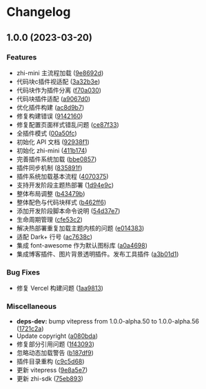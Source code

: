 # Changelog

## 1.0.0 (2023-03-20)


### Features

* zhi-mini 主流程加载 ([9e8692d](https://github.com/terwer/zhi-mini/commit/9e8692dea84a54c52456c9315a93161b05d2c208))
* 代码块c插件视适配 ([3a32b3e](https://github.com/terwer/zhi-mini/commit/3a32b3e8688fea014aa08959bf42bad1a965793c))
* 代码块作为插件分离 ([f70a030](https://github.com/terwer/zhi-mini/commit/f70a030478f357fd0fbe5a23786d1ec538cf9717))
* 代码块插件适配 ([a9067d0](https://github.com/terwer/zhi-mini/commit/a9067d0875d6041eee68e4617f683e6cd7a9201e))
* 优化插件构建 ([ac8d9b7](https://github.com/terwer/zhi-mini/commit/ac8d9b7b61c16073c0a479d4e952b96805034c30))
* 修复构建错误 ([9142160](https://github.com/terwer/zhi-mini/commit/91421608145acf252ec308a358d7d3e79b6d0fc1))
* 修复配置页面样式错乱问题 ([ce87f33](https://github.com/terwer/zhi-mini/commit/ce87f336dd79c9fb21fcd6060ceaa510a6e4d806))
* 全插件模式 ([00a50fc](https://github.com/terwer/zhi-mini/commit/00a50fc947db818dd006f000c51afa6bdf8fcbc1))
* 初始化 API 文档 ([92938f1](https://github.com/terwer/zhi-mini/commit/92938f1f65c374377ad7454e928c68ac262bedc3))
* 初始化 zhi-mini ([411b174](https://github.com/terwer/zhi-mini/commit/411b17457f9b02a050f5dfc47771627a264711e5))
* 完善插件系统加载 ([bbe0857](https://github.com/terwer/zhi-mini/commit/bbe08573929cecc98b3bc7b8cdc073b239af3d6f))
* 插件同步机制 ([835891f](https://github.com/terwer/zhi-mini/commit/835891f64e6ba8a3440229b26c70f12bf04e2647))
* 插件系统加载基本流程 ([4070375](https://github.com/terwer/zhi-mini/commit/4070375946d97eae98f560cb491e0e4e741ac003))
* 支持开发阶段主题热部署 ([1d94e9c](https://github.com/terwer/zhi-mini/commit/1d94e9ca5596a5ee1af8dfbea2ee4f5c7a699870))
* 整体布局调整 ([b43479b](https://github.com/terwer/zhi-mini/commit/b43479bf4b89cefcf9d1608bc2c09bef46122814))
* 整体配色与代码块样式 ([b462ff6](https://github.com/terwer/zhi-mini/commit/b462ff6bafaece1c43d453f4988c73d4fffa44fb))
* 添加开发阶段脚本命令说明 ([54d37e7](https://github.com/terwer/zhi-mini/commit/54d37e7868ba934b54e6b7870cf9f6fc9a7204c8))
* 生命周期管理 ([cfe53c2](https://github.com/terwer/zhi-mini/commit/cfe53c2adf65efae1eac4faaae41036b85c6490d))
* 解决热部署重复加载主题内核的问题 ([e014383](https://github.com/terwer/zhi-mini/commit/e0143833e9487b860d38ef1d89376a44c5a42e4c))
* 适配 Dark+ 行号 ([ac7638c](https://github.com/terwer/zhi-mini/commit/ac7638c59f14def4c417b154b86c761fa10ba5aa))
* 集成 font-awesome 作为默认图标库 ([a0a4698](https://github.com/terwer/zhi-mini/commit/a0a46981659b3240ffb98387c630ff1da338cab9))
* 集成博客插件、图片背景透明插件。发布工具插件 ([a3b01d1](https://github.com/terwer/zhi-mini/commit/a3b01d1e3f6a3c9777572d7e30749530ebce4a55))


### Bug Fixes

* 修复 Vercel 构建问题 ([1aa9813](https://github.com/terwer/zhi-mini/commit/1aa9813b422fcfe7a54f79d1ccbf1736abd8e900))


### Miscellaneous

* **deps-dev:** bump vitepress from 1.0.0-alpha.50 to 1.0.0-alpha.56 ([1721c2a](https://github.com/terwer/zhi-mini/commit/1721c2a134d729538f7895d8da78be817e69517f))
* Update copyright ([a080bda](https://github.com/terwer/zhi-mini/commit/a080bda80d2a64a026eedf4007e9b7396e8b3fb8))
* 修复部分引用问题 ([1f43093](https://github.com/terwer/zhi-mini/commit/1f430939fd3469a11284ee8cb7a9274945847851))
* 忽略动态加载警告 ([b187df9](https://github.com/terwer/zhi-mini/commit/b187df9df33bc4fc4a0d5bce2922f345835186ca))
* 插件目录重构 ([c9c5d68](https://github.com/terwer/zhi-mini/commit/c9c5d68975a0fe2d4fa7f4724e5156e06d5429d6))
* 更新 vitepress ([9e8a5e7](https://github.com/terwer/zhi-mini/commit/9e8a5e7fe5a4d80cbdfa69e4fdf655824215fffd))
* 更新 zhi-sdk ([75eb893](https://github.com/terwer/zhi-mini/commit/75eb893e350aa4aab711d0505492b02176c38b09))
